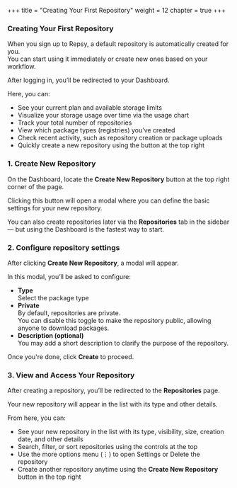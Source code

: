 +++
title = "Creating Your First Repository"
weight = 12
chapter = true
+++

### Creating Your First Repository

When you sign up to Repsy, a default repository is automatically created for you.  
You can start using it immediately or create new ones based on your workflow.

After logging in, you’ll be redirected to your Dashboard.

Here, you can:

- See your current plan and available storage limits
- Visualize your storage usage over time via the usage chart
- Track your total number of repositories
- View which package types (registries) you’ve created
- Check recent activity, such as repository creation or package uploads
- Quickly create a new repository using the button at the top right


### 1. Create New Repository

On the Dashboard, locate the **Create New Repository** button at the top right corner of the page.

Clicking this button will open a modal where you can define the basic settings for your new repository.

You can also create repositories later via the **Repositories** tab in the sidebar — but using the Dashboard is the fastest way to start.


### 2. Configure repository settings

After clicking **Create New Repository**, a modal will appear.

In this modal, you’ll be asked to configure:

- **Type**  
  Select the package type
- **Private**  
  By default, repositories are private.  
  You can disable this toggle to make the repository public, allowing anyone to download packages.
- **Description (optional)**  
  You may add a short description to clarify the purpose of the repository.

Once you're done, click **Create** to proceed.


### 3. View and Access Your Repository

After creating a repository, you’ll be redirected to the **Repositories** page.

Your new repository will appear in the list with its type and other details.

From here, you can:

- See your new repository in the list with its type, visibility, size, creation date, and other details
- Search, filter, or sort repositories using the controls at the top
- Use the more options menu (⋮) to open Settings or Delete the repository
- Create another repository anytime using the **Create New Repository** button in the top right

